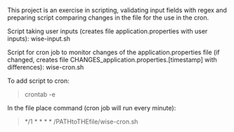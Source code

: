 This project is an exercise in scripting, validating input fields with regex and preparing script comparing changes in the file for the use in the cron.

Script taking user inputs (creates file application.properties with user inputs):
wise-input.sh

Script for cron job to monitor changes of the application.properties file (if changed, creates file CHANGES_application.properties.[timestamp] with differences):
wise-cron.sh

To add script to cron:
> crontab -e

In the file place command (cron job will run every minute):
> */1 * * * * /PATHtoTHEfile/wise-cron.sh


